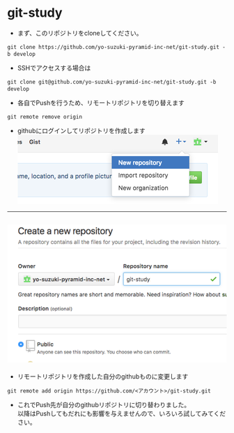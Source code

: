git-study
===

- まず、このリポジトリをcloneしてください。   
```
git clone https://github.com/yo-suzuki-pyramid-inc-net/git-study.git -b develop
```
- SSHでアクセスする場合は
```
git clone git@github.com/yo-suzuki-pyramid-inc-net/git-study.git -b develop
```

- 各自でPushを行うため、リモートリポジトリを切り替えます
```
git remote remove origin
```
- githubにログインしてリポジトリを作成します
![](img/github_top.png)
---
![](img/github_create_repo.png)
---
- リモートリポジトリを作成した自分のgithubものに変更します
```
git remote add origin https://github.com/<アカウント>/git-study.git
```
- これでPush先が自分のgithubリポジトリに切り替わりました。  
以降はPushしてもだれにも影響を与えませんので、いろいろ試してみてください。
